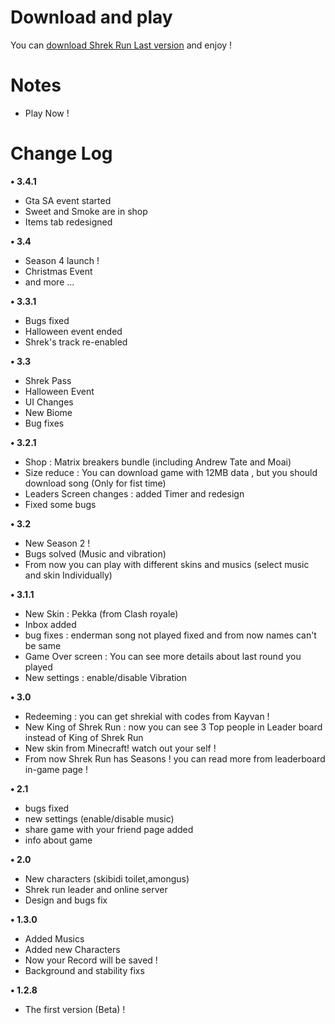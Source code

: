 
# Download and play
You can [download Shrek Run Last version](https://drive.google.com/file/d/1SojYgaMmY3Np0s8fSbVFgS0ZIBywSD5x/view?usp=drivesdk) and enjoy !

# Notes 
- Play Now !

# Change Log
**• 3.4.1**
- Gta SA event started
- Sweet and Smoke are in shop
- Items tab redesigned

**• 3.4**
- Season 4 launch !
- Christmas Event
- and more ...

**• 3.3.1**
- Bugs fixed
- Halloween event ended
- Shrek's track re-enabled 

**• 3.3**
- Shrek Pass
- Halloween Event
- UI Changes
- New Biome
- Bug fixes 

**• 3.2.1**
- Shop : Matrix breakers bundle (including Andrew Tate and Moai)
- Size reduce : You can download game with 12MB data , but you should download song (Only for fist time)
- Leaders Screen changes : added Timer and redesign
- Fixed some bugs 

**• 3.2**
- New Season 2 !
- Bugs solved (Music and vibration)
- From now you can play with different skins and musics (select music and skin Individually)

**• 3.1.1**
- New Skin : Pekka (from Clash royale)
- Inbox added
- bug fixes : enderman song not played fixed and from now names can't be same 
- Game Over screen : You can see more details about last round you played
- New settings : enable/disable Vibration 

**• 3.0**
- Redeeming : you can get shrekial with codes from Kayvan !
- New King of Shrek Run : now you can see 3 Top people in Leader board instead of King of Shrek Run
- New skin from Minecraft! watch out your self !
- From now Shrek Run has Seasons ! you can read more from leaderboard in-game page !

**• 2.1**
- bugs fixed
- new settings (enable/disable music)
- share game with your friend page added
- info about game

**• 2.0**
- New characters (skibidi toilet,amongus)
- Shrek run leader and online server 
- Design and bugs fix 

**• 1.3.0**
- Added Musics
- Added new Characters
- Now your Record will be saved !
- Background and stability fixs 

**• 1.2.8**
- The first version (Beta) !
